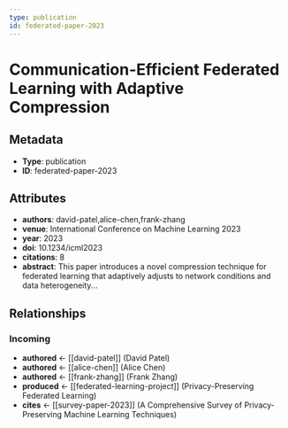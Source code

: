 ```yaml
---
type: publication
id: federated-paper-2023
---
```


# Communication-Efficient Federated Learning with Adaptive Compression

## Metadata

- **Type**: publication
- **ID**: federated-paper-2023

## Attributes

- **authors**: david-patel,alice-chen,frank-zhang
- **venue**: International Conference on Machine Learning 2023
- **year**: 2023
- **doi**: 10.1234/icml2023
- **citations**: 8
- **abstract**: This paper introduces a novel compression technique for federated learning that adaptively adjusts to network conditions and data heterogeneity...

## Relationships

### Incoming

- **authored** ← [[david-patel]] (David Patel)
- **authored** ← [[alice-chen]] (Alice Chen)
- **authored** ← [[frank-zhang]] (Frank Zhang)
- **produced** ← [[federated-learning-project]] (Privacy-Preserving Federated Learning)
- **cites** ← [[survey-paper-2023]] (A Comprehensive Survey of Privacy-Preserving Machine Learning Techniques)

